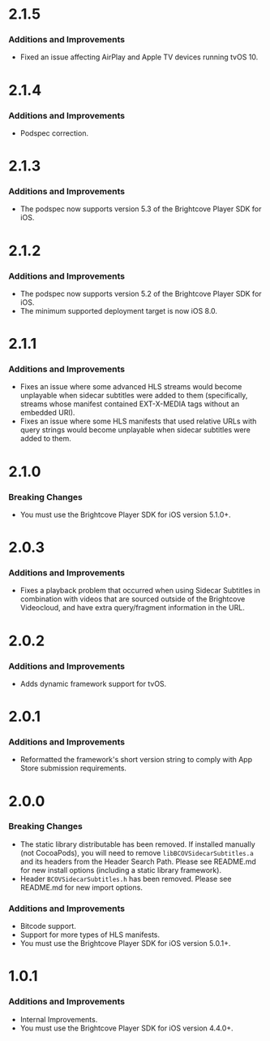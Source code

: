 # 2.1.5
### Additions and Improvements
* Fixed an issue affecting AirPlay and Apple TV devices running tvOS 10.

# 2.1.4
### Additions and Improvements
* Podspec correction.

# 2.1.3
### Additions and Improvements
* The podspec now supports version 5.3 of the Brightcove Player SDK for iOS.

# 2.1.2
### Additions and Improvements
* The podspec now supports version 5.2 of the Brightcove Player SDK for iOS.
* The minimum supported deployment target is now iOS 8.0.

# 2.1.1
### Additions and Improvements
* Fixes an issue where some advanced HLS streams would become unplayable when sidecar subtitles were added to them (specifically, streams whose manifest contained EXT-X-MEDIA tags without an embedded URI).
* Fixes an issue where some HLS manifests that used relative URLs with query strings would become unplayable when sidecar subtitles were added to them.

# 2.1.0
### Breaking Changes
* You must use the Brightcove Player SDK for iOS version 5.1.0+.

# 2.0.3
### Additions and Improvements
* Fixes a playback problem that occurred when using Sidecar Subtitles in combination with videos that are sourced outside of the Brightcove Videocloud, and have extra query/fragment information in the URL.

# 2.0.2
### Additions and Improvements
* Adds dynamic framework support for tvOS.

# 2.0.1
### Additions and Improvements
* Reformatted the framework's short version string to comply with App Store submission requirements.


# 2.0.0
### Breaking Changes
* The static library distributable has been removed. If installed manually (not CocoaPods), you will need to remove `libBCOVSidecarSubtitles.a` and its headers from the Header Search Path. Please see README.md for new install options (including a static library framework).
* Header `BCOVSidecarSubtitles.h` has been removed. Please see README.md for new import options.


### Additions and Improvements
* Bitcode support.
* Support for more types of HLS manifests.
* You must use the Brightcove Player SDK for iOS version 5.0.1+.

# 1.0.1
### Additions and Improvements
* Internal Improvements.
* You must use the Brightcove Player SDK for iOS version 4.4.0+.
